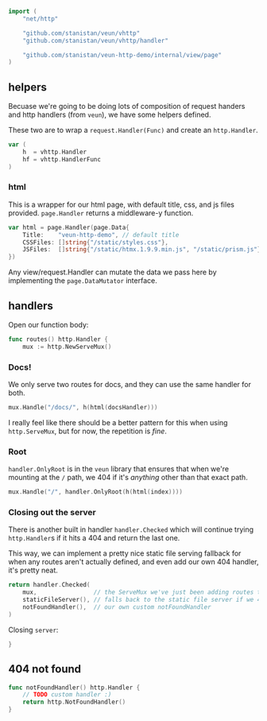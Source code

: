 ```go
import (
	"net/http"

	"github.com/stanistan/veun/vhttp"
	"github.com/stanistan/veun/vhttp/handler"

	"github.com/stanistan/veun-http-demo/internal/view/page"
)
```

## helpers

Becuase we're going to be doing lots of composition of
request handers and http handlers (from `veun`), we have some
helpers defined.

These two are to wrap a `request.Handler(Func)` and create an
`http.Handler`.

```go
var (
	h  = vhttp.Handler
	hf = vhttp.HandlerFunc
)
```

### html

This is a wrapper for our html page, with default title,
css, and js files provided. `page.Handler` returns
a middleware-y function.

```go
var html = page.Handler(page.Data{
	Title:    "veun-http-demo", // default title
	CSSFiles: []string{"/static/styles.css"},
	JSFiles:  []string{"/static/htmx.1.9.9.min.js", "/static/prism.js"},
})
```

Any view/request.Handler can mutate the data we pass here by
implementing the `page.DataMutator` interface.

## handlers

Open our function body:

```go
func routes() http.Handler {
    mux := http.NewServeMux()
```

### Docs!

We only serve two routes for docs, and they can use the same
handler for both.

```go
mux.Handle("/docs/", h(html(docsHandler)))
```

I really feel like there should be a better pattern for this when
using `http.ServeMux`, but for now, the repetition is _fine_.

### Root

`handler.OnlyRoot` is in the `veun` library that ensures
that when we're mounting at the `/` path, we 404 if it's _anything_
other than that exact path.

```go
mux.Handle("/", handler.OnlyRoot(h(html(index))))
```

### Closing out the server

There is another built in handler `handler.Checked`
which will continue trying `http.Handler`s if it hits a 404 and
return the last one.

This way, we can implement a pretty nice static file serving fallback for
when any routes aren't actually defined, and even add our own 404
handler, it's pretty neat.

```go
return handler.Checked(
	mux,                // the ServeMux we've just been adding routes to
	staticFileServer(), // falls back to the static file server if we 404
	notFoundHandler(),  // our own custom notFoundHandler
)
```

Closing `server`:

```go
}
```

## 404 not found

```go
func notFoundHandler() http.Handler {
	// TODO custom handler :)
	return http.NotFoundHandler()
}
```
